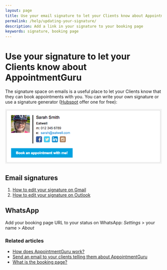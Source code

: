 ```yaml
---
layout: page
title: Use your email signature to let your Clients know about AppointmentGuru
permalink: /help/updating-your-signature/
description: Add a link in your signature to your booking page
keywords: signature, booking page
---
```


# Use your signature to let your Clients know about AppointmentGuru

The signature space on emails is a useful place to let your Clients know that they can book appointments with you. You can write your own signature or use a signature generator ([Hubspot](https://www.hubspot.com/email-signature-generator) offer one for free):

![Signature](/help/images/updating-your-signature/Sarah_Smith_2.png)

## Email signatures

1. [How to edit your signature on Gmail](https://support.google.com/mail/answer/8395)
2. [How to edit your signature on Outlook](https://support.office.com/en-us/article/Create-and-add-a-signature-to-messages-8ee5d4f4-68fd-464a-a1c1-0e1c80bb27f2)

## WhatsApp

Add your booking page URL to your status on WhatsApp: *Settings* > your name > *About*

### Related articles

* [How does AppointmentGuru work?](/help/how-does-appointmentguru-work)
* [Send an email to your clients telling them about AppointmentGuru](/help/send-a-client-email)
* [What is the booking page?](/help/booking-page)
